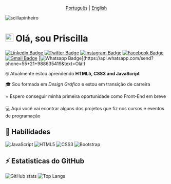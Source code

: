 <p align="center"><a href="https://github.com/scillapinheiro/scillapinheiro/blob/main/README.md">Português</a> | <a href="https://github.com/scillapinheiro/scillapinheiro/blob/main/README-en.md">English</a></p>

<p align="left"><img src="https://komarev.com/ghpvc/?username=scillapinheiro" alt="scillapinheiro" /></p>


# <img src="https://media.giphy.com/media/hvRJCLFzcasrR4ia7z/giphy.gif" width="25px"> Olá, sou Priscilla

[![Linkedin Badge](https://img.shields.io/badge/-LinkedIn-0e76a8?style=flat-square&logo=Linkedin&logoColor=white&link=https://www.linkedin.com/in/scillapinheiro/)](https://www.linkedin.com/in/scillapinheiro/)
[![Twitter Badge](https://img.shields.io/badge/-Twitter-00acee?style=flat-square&logo=twitter&logoColor=white&link=https://www.twitter.com/scillapinheiro/)](https://twitter.com/scillapinheiro)
[![Instagram Badge](https://img.shields.io/badge/-Instagram-833AB4?style=flat-square&logo=instagram&logoColor=white&link=https://www.instagram.com/scillapinheiro/)](https://instagram.com/scillapinheiro)
[![Facebook Badge](https://img.shields.io/badge/-Facebook-3b5998?style=flat-square&logo=facebook&logoColor=white&link=https://www.facebook.com/scillapinheiro/)](https://facebook.com/scillapinheiro)
[![Gmail Badge](https://img.shields.io/badge/-Gmail-c14438?style=flat-square&logo=Gmail&logoColor=white&link=mailto:scillapinheiro@gmail.com)](mailto:scillapinheiro@gmail.com)
[![Whatsapp Badge](https://img.shields.io/badge/-Whatsapp-4CA143?style=flat-square&labelColor=4CA143&logo=whatsapp&logoColor=white&link=https://api.whatsapp.com/send?phone=55+21+988635419&text=Olá!)](https://api.whatsapp.com/send?phone=55+21+988635419&text=Olá!)


🤓 Atualmente estou aprendendo **HTML5, CSS3 and JavaScript**

🎓 Sou formada em *Design Gráfico* e estou em transição de carreira

⭐ Espero conseguir minha primeira oportunidade como Front-End em breve

💻 Aqui você vai econtrar alguns dos projetos que fiz nos cursos e eventos de programação


## 🚀 Habilidades

![JavaScript](https://img.shields.io/badge/-JavaScript-black?style=flat-square&logo=javascript)
![HTML5](https://img.shields.io/badge/-HTML5-E34F26?style=flat-square&logo=html5&logoColor=white)
![CSS3](https://img.shields.io/badge/-CSS3-1572B6?style=flat-square&logo=css3)
![Bootstrap](https://img.shields.io/badge/bootstrap-%23563D7C.svg?style=flat-square&logo=bootstrap&logoColor=white)


## ⚡ Estatisticas do GitHub

![GitHub stats](https://github-readme-stats.vercel.app/api?username=scillapinheiro&show_icons=true&theme=dracula)
![Top Langs](https://github-readme-stats.vercel.app/api/top-langs/?username=scillapinheiro&hide=TeX&layout=compact)
